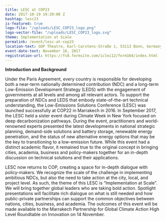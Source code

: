 ```yaml
---
title: LESC at COP23
date: 2017-10-19 19:39:00 Z
hashtag: lesc23
is-featured: true
logo-file: "/uploads/LESC_COP23_logo.png"
logo-vector-file: "/uploads/LESC_COP23_logo.svg"
theme: Implementation at Scale
permalink: /event/lesc-at-cop23
location-text: GOP Theatre, Karl-Carstens-Straße 1, 53113 Bonn, Germany
event-date-text: November 16, 2017
registration-url: https://fs8.formsite.com/iclei12/form164/index.html
---
```

**Introduction and Background**

Under the Paris Agreement, every country is responsible for developing both a near-term nationally determined contribution (NDC) and a long-term Low-Emission Development Strategy (LEDS) with the engagement of governments at all levels and among all relevant actors. To support the preparation of NDCs and LEDS that embody state-of-the-art technical understanding, the Low-Emissions Solutions Conference (LESC) was launched successfully at COP22 in Marrakech in 2016.  In September 2017, the LESC held a sister event during Climate Week in New York focused on deep decarbonization pathways. During the event, practitioners and world-renowned experts presented the latest developments in national strategic planning, demand-side solutions and battery storage, renewable energy penetration, and the status of new alternative energy options that may be the key to transitioning to a low-emission future. While this event had a distinct academic flavor, it remained true to the original concept in bringing cities, academia, business and policy-makers together for an in-depth discussion on technical solutions and their applications.

LESC now returns to COP, creating a space for in-depth dialogue with policy-makers. We recognize the scale of the challenge in implementing ambitious NDCs, but also the need to take action at the city, local, and project level. As such, the theme of this LESC is “Implementation at Scale”. We will bring together global leaders who are taking bold action.  Spotlight presentations will facilitate rich dialogue on what is still needed and how public-private partnerships can support the common objectives between nations, cities, business, and academia. The outcomes of this event will be made available to the Marrakech Partnership for Global Climate Action High Level Roundtable on Innovation on 14 November.
